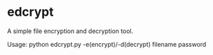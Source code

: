 # edcrypt
A simple file encryption and decryption tool.

Usage: python edcrypt.py -e(encrypt)/-d(decrypt) filename password
